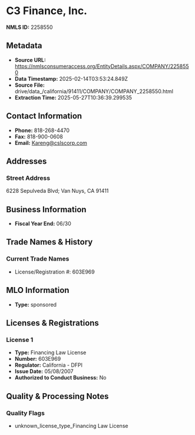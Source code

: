 # C3 Finance, Inc.

**NMLS ID:** 2258550

## Metadata
- **Source URL:** https://nmlsconsumeraccess.org/EntityDetails.aspx/COMPANY/2258550
- **Data Timestamp:** 2025-02-14T03:53:24.849Z
- **Source File:** drive/data_/california/91411/COMPANY/COMPANY_2258550.html
- **Extraction Time:** 2025-05-27T10:36:39.299535

## Contact Information
- **Phone:** 818-268-4470
- **Fax:** 818-900-0608
- **Email:** Kareng@cslscorp.com

## Addresses
### Street Address
6228 Sepulveda Blvd; Van Nuys, CA 91411

## Business Information
- **Fiscal Year End:** 06/30

## Trade Names & History
### Current Trade Names
- License/Registration #: 603E969

## MLO Information
- **Type:** sponsored

## Licenses & Registrations

### License 1
- **Type:** Financing Law License
- **Number:** 603E969
- **Regulator:** California - DFPI
- **Issue Date:** 05/08/2007
- **Authorized to Conduct Business:** No

## Quality & Processing Notes
### Quality Flags
- unknown_license_type_Financing Law License

